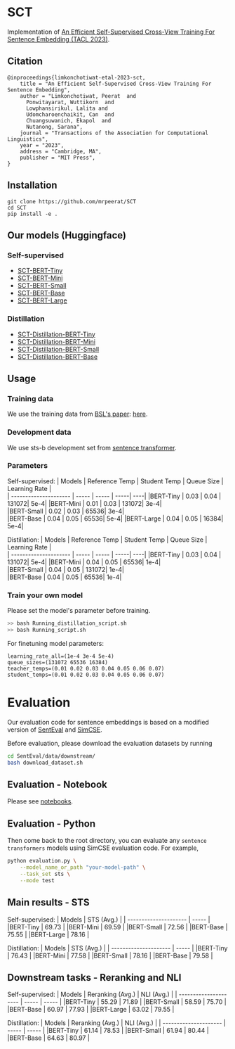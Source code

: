 # SCT
Implementation of [An Efficient Self-Supervised Cross-View Training For Sentence Embedding (TACL 2023)](https://github.com/mrpeerat/SCT/blob/main/An_Efficient_Self_supervised_Cross_View_Training_For_Unsupervised_Sentence_Embedding.pdf).

## Citation
```
@inproceedings{limkonchotiwat-etal-2023-sct,
    title = "An Efficient Self-Supervised Cross-View Training For Sentence Embedding",
    author = "Limkonchotiwat, Peerat  and
      Ponwitayarat, Wuttikorn  and
      Lowphansirikul, Lalita and
      Udomcharoenchaikit, Can  and
      Chuangsuwanich, Ekapol  and
      Nutanong, Sarana",
    journal = "Transactions of the Association for Computational Linguistics",
    year = "2023",
    address = "Cambridge, MA",
    publisher = "MIT Press",
}
```

## Installation
```
git clone https://github.com/mrpeerat/SCT
cd SCT
pip install -e .
``` 

## Our models (Huggingface)
### Self-supervised
- [SCT-BERT-Tiny](https://huggingface.co/mrp/SCT_BERT_Tiny)
- [SCT-BERT-Mini](https://huggingface.co/mrp/SCT_BERT_Mini)
- [SCT-BERT-Small](https://huggingface.co/mrp/SCT_BERT_Small)
- [SCT-BERT-Base](https://huggingface.co/mrp/SCT_BERT_Base)
- [SCT-BERT-Large](https://huggingface.co/mrp/SCT_BERT_Large)
### Distillation
- [SCT-Distillation-BERT-Tiny](https://huggingface.co/mrp/SCT_Distillation_BERT_Small)
- [SCT-Distillation-BERT-Mini](https://huggingface.co/mrp/SCT_Distillation_BERT_Mini)
- [SCT-Distillation-BERT-Small](https://huggingface.co/mrp/SCT_Distillation_BERT_Small)
- [SCT-Distillation-BERT-Base](https://huggingface.co/mrp/SCT_Distillation_BERT_Base)


## Usage
### Training data
We use the training data from [BSL's paper](https://aclanthology.org/2021.acl-long.402.pdf): [here](https://drive.google.com/file/d/1HeqsEChDr7i_kxbdJvmVaRMSFKDRnFBY/view?usp=sharing).

### Development data
We use sts-b development set from [sentence transformer](https://sbert.net/datasets/stsbenchmark.tsv.gz).

### Parameters
Self-supervised:
| Models  | Reference Temp | Student Temp | Queue Size | Learning Rate |   
| --------------------- | ----- | ----- | -----| ----|
|BERT-Tiny              | 0.03  | 0.04  | 131072| 5e-4|
|BERT-Mini              | 0.01  | 0.03  | 131072| 3e-4|  
|BERT-Small             | 0.02  | 0.03  | 65536| 3e-4|  
|BERT-Base              | 0.04  | 0.05  | 65536| 5e-4| 
|BERT-Large             | 0.04  | 0.05  | 16384| 5e-4| 

Distillation:
| Models  | Reference Temp | Student Temp | Queue Size | Learning Rate |   
| --------------------- | ----- | ----- | -----| ----|
|BERT-Tiny              | 0.03  | 0.04  | 131072| 5e-4|
|BERT-Mini              | 0.04  | 0.05  | 65536| 1e-4|  
|BERT-Small             | 0.04  | 0.05  | 131072| 1e-4|  
|BERT-Base              | 0.04  | 0.05  | 65536| 1e-4| 

### Train your own model
Please set the model's parameter before training.
```bash
>> bash Running_distillation_script.sh
>> bash Running_script.sh
```

For finetuning model parameters: 
```
learning_rate_all=(1e-4 3e-4 5e-4)
queue_sizes=(131072 65536 16384)
teacher_temps=(0.01 0.02 0.03 0.04 0.05 0.06 0.07)
student_temps=(0.01 0.02 0.03 0.04 0.05 0.06 0.07)
```

# Evaluation
Our evaluation code for sentence embeddings is based on a modified version of [SentEval](https://github.com/facebookresearch/SentEval) and [SimCSE](https://github.com/princeton-nlp/SimCSE).

Before evaluation, please download the evaluation datasets by running
```bash
cd SentEval/data/downstream/
bash download_dataset.sh
```

## Evaluation - Notebook
Please see [notebooks]().

## Evaluation - Python
Then come back to the root directory, you can evaluate any `sentence transformers` models using SimCSE evaluation code. For example,
```bash
python evaluation.py \
    --model_name_or_path "your-model-path" \
    --task_set sts \
    --mode test
```

## Main results - STS
Self-supervised:
| Models  | STS (Avg.) | 
| --------------------- | ----- |
|BERT-Tiny              | 69.73  | 
|BERT-Mini              | 69.59  | 
|BERT-Small             | 72.56  | 
|BERT-Base              | 75.55  | 
|BERT-Large             | 78.16  | 

Distillation:
| Models  | STS (Avg.) | 
| --------------------- | ----- |
|BERT-Tiny              | 76.43  | 
|BERT-Mini              | 77.58  | 
|BERT-Small             | 78.16  | 
|BERT-Base              | 79.58  | 

## Downstream tasks - Reranking and NLI
Self-supervised:
| Models  | Reranking (Avg.) | NLI (Avg.) |
| --------------------- | ----- | ----- |
|BERT-Tiny              | 55.29  | 71.89  |
|BERT-Small             | 58.59  | 75.70  |
|BERT-Base              | 60.97  | 77.93  |
|BERT-Large             | 63.02  | 79.55  |

Distillation:
| Models  | Reranking (Avg.) | NLI (Avg.) |
| --------------------- | ----- | ----- |
|BERT-Tiny              | 61.14  | 78.53  |
|BERT-Small             | 61.94  | 80.44  |
|BERT-Base              | 64.63  | 80.97  |
